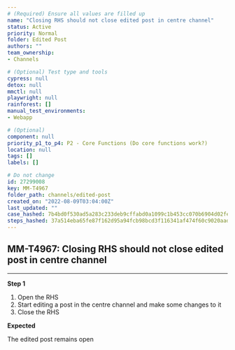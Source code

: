 ```yaml
---
# (Required) Ensure all values are filled up
name: "Closing RHS should not close edited post in centre channel"
status: Active
priority: Normal
folder: Edited Post
authors: ""
team_ownership: 
- Channels

# (Optional) Test type and tools
cypress: null
detox: null
mmctl: null
playwright: null
rainforest: []
manual_test_environments: 
- Webapp

# (Optional)
component: null
priority_p1_to_p4: P2 - Core Functions (Do core functions work?)
location: null
tags: []
labels: []

# Do not change
id: 27299008
key: MM-T4967
folder_path: channels/edited-post
created_on: "2022-08-09T03:04:00Z"
last_updated: ""
case_hashed: 7b4bd0f530ad5a283c233deb9cffabd0a1099c1b453cc070b6904d02fe6516ec8060c8fe267ffb192f3eb856ada15e36
steps_hashed: 37a514eba65fe87f162d95a94fcb98bcd3f116341af474f60c9020aad7113f03a94ae7ad0d6e8badc7fa554c99519eff
---
```


## MM-T4967: Closing RHS should not close edited post in centre channel

---

**Step 1**

1. Open the RHS
2. Start editing a post in the centre channel and make some changes to it
3. Close the RHS

**Expected**

The edited post remains open

